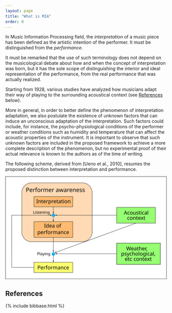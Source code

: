 ```yaml
---
layout: page
title: "What is MIA"
order: 0
---
```


In Music Information Processing field, the _interpretation_ of a music piece
has been defined as the artistic intention of the performer. It must be
distinguished from the _performance_.

It must be remarked that the use of such terminology does not depend on the
musicological debate about how and when the concept of interpretation was born,
but it has the sole scope of distinguishing the interior and ideal
representation of the performance, from the real performance that was actually
realized.

Starting from 1928, various studies have analyzed how musicians adapt their way
of playing to the surrounding acoustical context (see [References](#references)
below).

More in general, in order to better define the phenomenon of interpretation
adaptation, we also postulate the existence of unknown factors that can induce
an unconscious adaptation of the interpretation. Such factors could include,
for instance, the psycho-physiological conditions of the performer or weather
conditions such as humidity and temperature that can affect the acoustic
properties of the instrument. It is important to observe that such unknown
factors are included in the proposed framework to achieve a more complete
description of the phenomenon, but no experimental proof of their actual
relevance is known to the authors as of the time of writing.

The following scheme, derived from [Ueno et al., 2010], resumes the proposed
distinction between interpretation and performance.

![Generic Scheme](/public/imgs/interpretation_diagram.png)


## References
{% include bibbase.html %}
